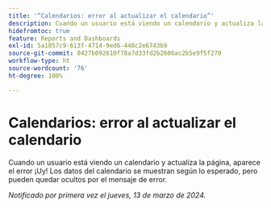 ```yaml
---
title: '“Calendarios: error al actualizar el calendario”'
description: Cuando un usuario está viendo un calendario y actualiza la página, aparece un error ¡Uy! Los datos del calendario se muestran según lo esperado, pero pueden quedar ocultos por el mensaje de error.
hidefromtoc: true
feature: Reports and Dashboards
exl-id: 5a1057c9-613f-4714-9ed6-448c2e6743b9
source-git-commit: 0427b092610f78a7d33fd2b2606ac2b5e9f5f270
workflow-type: ht
source-wordcount: '76'
ht-degree: 100%

---
```


# Calendarios: error al actualizar el calendario

Cuando un usuario está viendo un calendario y actualiza la página, aparece el error ¡Uy! Los datos del calendario se muestran según lo esperado, pero pueden quedar ocultos por el mensaje de error.

_Notificado por primera vez el jueves, 13 de marzo de 2024._
